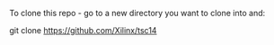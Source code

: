 To clone this repo - go to a new directory you want to clone into and:

git clone https://github.com/Xilinx/tsc14
